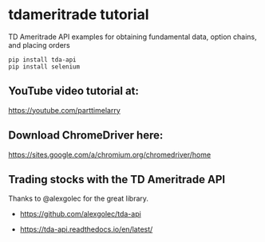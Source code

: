 # tdameritrade tutorial

TD Ameritrade API examples for obtaining fundamental data, option chains, and placing orders

```
pip install tda-api
pip install selenium
```

## YouTube video tutorial at:

https://youtube.com/parttimelarry

## Download ChromeDriver here:

https://sites.google.com/a/chromium.org/chromedriver/home

## Trading stocks with the TD Ameritrade API

Thanks to @alexgolec for the great library.
  
* https://github.com/alexgolec/tda-api

* https://tda-api.readthedocs.io/en/latest/